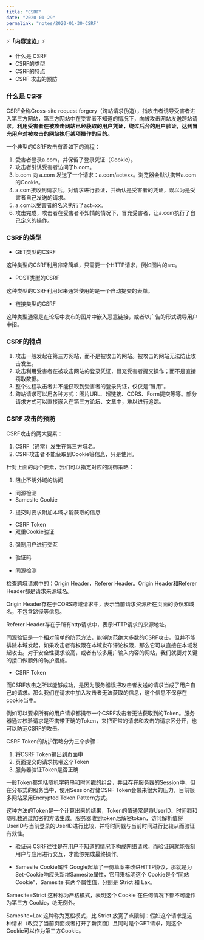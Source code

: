 ```yaml
---
title: "CSRF"
date: "2020-01-29"
permalink: "notes/2020-01-30-CSRF"
---
```


⚡<strong>「内容速览」</strong>⚡

- 什么是 CSRF
- CSRF的类型
- CSRF的特点
- CSRF 攻击的预防

### 什么是 CSRF
CSRF全称Cross-site request forgery（跨站请求伪造），指攻击者诱导受害者进入第三方网站，第三方网站中在受害者不知道的情况下，向被攻击网站发送跨站请求。**利用受害者在被攻击网站已经获取的用户凭证，绕过后台的用户验证，达到冒充用户对被攻击的网站执行某项操作的目的。**


一个典型的CSRF攻击有着如下的流程：

1. 受害者登录a.com，并保留了登录凭证（Cookie）。
2. 攻击者引诱受害者访问了b.com。
3. b.com 向 a.com 发送了一个请求：a.com/act=xx。浏览器会默认携带a.com的Cookie。
4. a.com接收到请求后，对请求进行验证，并确认是受害者的凭证，误以为是受害者自己发送的请求。
5. a.com以受害者的名义执行了act=xx。
6. 攻击完成，攻击者在受害者不知情的情况下，冒充受害者，让a.com执行了自己定义的操作。

### CSRF的类型
- GET类型的CSRF

这种类型的CSRF利用非常简单，只需要一个HTTP请求，例如图片的src。

- POST类型的CSRF

这种类型的CSRF利用起来通常使用的是一个自动提交的表单。

- 链接类型的CSRF

这种类型通常是在论坛中发布的图片中嵌入恶意链接，或者以广告的形式诱导用户中招。


### CSRF的特点

1. 攻击一般发起在第三方网站，而不是被攻击的网站。被攻击的网站无法防止攻击发生。
2. 攻击利用受害者在被攻击网站的登录凭证，冒充受害者提交操作；而不是直接窃取数据。
3. 整个过程攻击者并不能获取到受害者的登录凭证，仅仅是“冒用”。
4. 跨站请求可以用各种方式：图片URL、超链接、CORS、Form提交等等。部分请求方式可以直接嵌入在第三方论坛、文章中，难以进行追踪。


### CSRF 攻击的预防

CSRF攻击的两大要素：
1. CSRF（通常）发生在第三方域名。
2. CSRF攻击者不能获取到Cookie等信息，只是使用。

针对上面的两个要素，我们可以指定对应的防御策略：

1. 阻止不明外域的访问
  - 同源检测
  - Samesite Cookie
2. 提交时要求附加本域才能获取的信息
  - CSRF Token
  - 双重Cookie验证
3. 强制用户进行交互
  - 验证码

- 同源检测

检查跨域请求中的：Origin Header，Referer Header。Origin Header和Referer Header都是请求来源域名。

Origin Header存在于CORS跨域请求中，表示当前请求资源所在页面的协议和域名，不包含路径等信息。

Referer Header存在于所有http请求中，表示HTTP请求的来源地址。

同源验证是一个相对简单的防范方法，能够防范绝大多数的CSRF攻击。但并不能排除本域发起，如果攻击者有权限在本域发布评论权限，那么它可以直接在本域发起攻击。对于安全性要求较高，或者有较多用户输入内容的网站，我们就要对关键的接口做额外的防护措施。

- CSRF Token

而CSRF攻击之所以能够成功，是因为服务器误把攻击者发送的请求当成了用户自己的请求。那么我们在请求中加入攻击者无法获取的信息，这个信息不保存在cookie当中。

例如可以要求所有的用户请求都携带一个CSRF攻击者无法获取到的Token。服务器通过校验请求是否携带正确的Token，来把正常的请求和攻击的请求区分开，也可以防范CSRF的攻击。

CSRF Token的防护策略分为三个步骤：
1. 将CSRF Token输出到页面中
2. 页面提交的请求携带这个Token
3. 服务器验证Token是否正确

一般Token都包括随机字符串和时间戳的组合，并且存在服务器的Session中，但在分布式的服务当中，使用Session存储CSRF Token会带来很大的压力，目前很多网站采用Encrypted Token Pattern方式。

这种方法的Token是一个计算出来的结果，Token的值通常是将UserID、时间戳和随机数通过加密的方法生成。服务器收到token后解密token，访问解析值将UserID与当前登录的UserID进行比较，并将时间戳与当前时间进行比较从而验证有效性。


- 验证码
CSRF往往是在用户不知道的情况下构成网络请求，而验证码就能强制用户与应用进行交互，才能够完成最终操作。

- Samesite Cookie属性
Google起草了一份草案来改进HTTP协议，那就是为Set-Cookie响应头新增Samesite属性，它用来标明这个 Cookie是个“同站 Cookie”，Samesite 有两个属性值，分别是 Strict 和 Lax。

Samesite=Strict
这种称为严格模式，表明这个 Cookie 在任何情况下都不可能作为第三方 Cookie，绝无例外。

Samesite=Lax
这种称为宽松模式，比 Strict 放宽了点限制：假如这个请求是这种请求（改变了当前页面或者打开了新页面）且同时是个GET请求，则这个Cookie可以作为第三方Cookie。